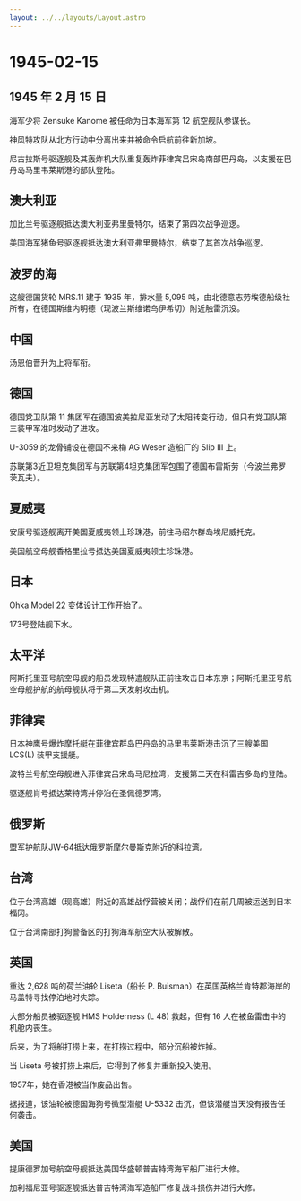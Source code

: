 ```yaml
---
layout: ../../layouts/Layout.astro
---
```


# 1945-02-15

## 1945 年 2 月 15 日

海军少将 Zensuke Kanome 被任命为日本海军第 12 航空舰队参谋长。

神风特攻队从北方行动中分离出来并被命令启航前往新加坡。

尼古拉斯号驱逐舰及其轰炸机大队重复轰炸菲律宾吕宋岛南部巴丹岛，以支援在巴丹岛马里韦莱斯港的部队登陆。

## 澳大利亚

加比兰号驱逐舰抵达澳大利亚弗里曼特尔，结束了第四次战争巡逻。

美国海军猪鱼号驱逐舰抵达澳大利亚弗里曼特尔，结束了其首次战争巡逻。

## 波罗的海

这艘德国货轮 MRS.11 建于 1935 年，排水量 5,095
吨，由北德意志劳埃德船级社所有，在德国斯维内明德（现波兰斯维诺乌伊希切）附近触雷沉没。

## 中国

汤恩伯晋升为上将军衔。

## 德国

德国党卫队第 11
集团军在德国波美拉尼亚发动了太阳转变行动，但只有党卫队第三装甲军准时发动了进攻。

U-3059 的龙骨铺设在德国不来梅 AG Weser 造船厂的 Slip III 上。

苏联第3近卫坦克集团军与苏联第4坦克集团军包围了德国布雷斯劳（今波兰弗罗茨瓦夫）。

## 夏威夷

安康号驱逐舰离开美国夏威夷领土珍珠港，前往马绍尔群岛埃尼威托克。

美国航空母舰香格里拉号抵达美国夏威夷领土珍珠港。

## 日本

Ohka Model 22 变体设计工作开始了。

173号登陆舰下水。

## 太平洋

阿斯托里亚号航空母舰的船员发现特遣舰队正前往攻击日本东京；阿斯托里亚号航空母舰护航的航母舰队将于第二天发射攻击机。

## 菲律宾

日本神鹰号爆炸摩托艇在菲律宾群岛巴丹岛的马里韦莱斯港击沉了三艘美国
LCS(L) 装甲支援艇。

波特兰号航空母舰进入菲律宾吕宋岛马尼拉湾，支援第二天在科雷吉多岛的登陆。

驱逐舰肖号抵达莱特湾并停泊在圣佩德罗湾。

## 俄罗斯

盟军护航队JW-64抵达俄罗斯摩尔曼斯克附近的科拉湾。

## 台湾

位于台湾高雄（现高雄）附近的高雄战俘营被关闭；战俘们在前几周被运送到日本福冈。

位于台湾南部打狗警备区的打狗海军航空大队被解散。

## 英国

重达 2,628 吨的荷兰油轮 Liseta（船长 P.
Buisman）在英国英格兰肯特郡海岸的马盖特寻找停泊地时失踪。

大部分船员被驱逐舰 HMS Holderness (L 48) 救起，但有 16
人在被鱼雷击中的机舱内丧生。

后来，为了将船打捞上来，在打捞过程中，部分沉船被炸掉。

当 Liseta 号被打捞上来后，它得到了修复并重新投入使用。

1957年，她在香港被当作废品出售。

据报道，该油轮被德国海狗号微型潜艇 U-5332
击沉，但该潜艇当天没有报告任何袭击。

## 美国

提康德罗加号航空母舰抵达美国华盛顿普吉特湾海军船厂进行大修。

加利福尼亚号驱逐舰抵达普吉特湾海军造船厂修复战斗损伤并进行大修。
